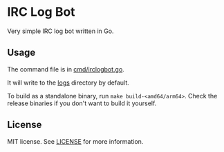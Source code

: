# IRC Log Bot

Very simple IRC log bot written in Go.

## Usage

The command file is in [cmd/irclogbot.go](./cmd/irclogbot.go).

It will write to the [logs](./logs) directory by default.

To build as a standalone binary, run `make build-<amd64/arm64>`.
Check the release binaries if you don't want to build it yourself.

## License

MIT license. See [LICENSE](./LICENSE) for more information.